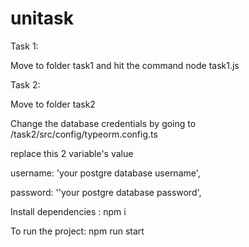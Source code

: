 # unitask


Task 1:

Move to folder task1 and hit the command node task1.js


Task 2:

Move to folder task2


Change the database credentials by going to /task2/src/config/typeorm.config.ts

replace this 2 variable's value

username: 'your postgre database username',

password: ''your postgre database password',

    
Install dependencies : npm i

To run the project: npm run start
